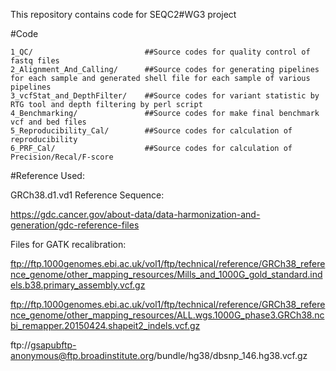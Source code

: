 
This repository contains code for SEQC2#WG3 project

#Code

    1_QC/                         ##Source codes for quality control of fastq files
    2_Alignment_And_Calling/      ##Source codes for generating pipelines for each sample and generated shell file for each sample of various pipelines
    3_vcfStat_and_DepthFilter/    ##Source codes for variant statistic by RTG tool and depth filtering by perl script 
    4_Benchmarking/               ##Source codes for make final benchmark vcf and bed files
    5_Reproducibility_Cal/        ##Source codes for calculation of reproducibility
    6_PRF_Cal/                    ##Source codes for calculation of Precision/Recal/F-score

#Reference Used:

GRCh38.d1.vd1 Reference Sequence: 

   https://gdc.cancer.gov/about-data/data-harmonization-and-generation/gdc-reference-files

Files for GATK recalibration:

 ftp://ftp.1000genomes.ebi.ac.uk/vol1/ftp/technical/reference/GRCh38_reference_genome/other_mapping_resources/Mills_and_1000G_gold_standard.indels.b38.primary_assembly.vcf.gz
     
  ftp://ftp.1000genomes.ebi.ac.uk/vol1/ftp/technical/reference/GRCh38_reference_genome/other_mapping_resources/ALL.wgs.1000G_phase3.GRCh38.ncbi_remapper.20150424.shapeit2_indels.vcf.gz


ftp://gsapubftp-anonymous@ftp.broadinstitute.org/bundle/hg38/dbsnp_146.hg38.vcf.gz
